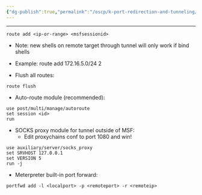 ```yaml
---
{"dg-publish":true,"permalink":"/oscp/k-port-redirection-and-tunneling/5-meterpreter-port-forwarding/"}
---
```


---------
```
route add <ip-or-range> <msfsessionid>
```
- Note: new shells on remote target through tunnel will only work if bind shells
- Example:
	route add 172.16.5.0/24 2

- Flush all routes:
```
route flush
```

- Auto-route module (recommended):
```
use post/multi/manage/autoroute
set session <id>
run
```

- SOCKS proxy module for tunnel outside of MSF:
	- Edit proxychains conf to port 1080 and win!
```
use auxiliary/server/socks_proxy
set SRVHOST 127.0.0.1
set VERSION 5
run -j
```

 - Meterpreter built-in port forward:
```
portfwd add -l <localport> -p <remoteport> -r <remoteip>
```
